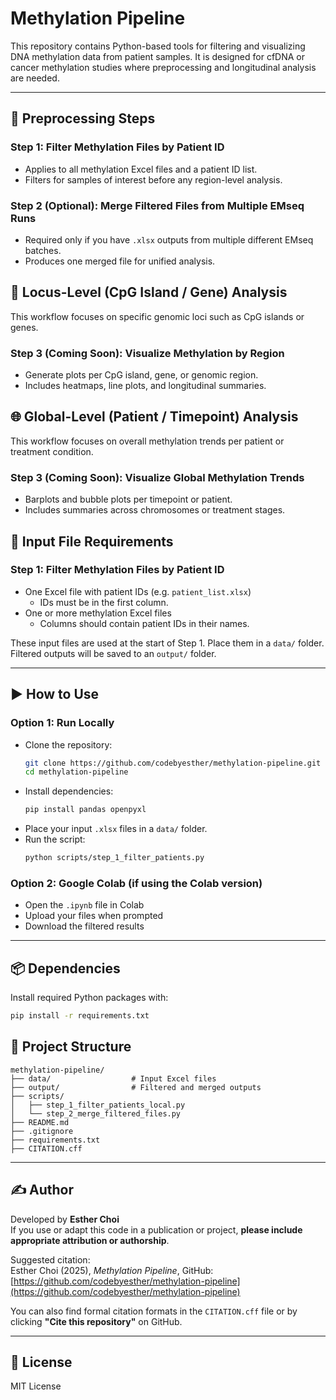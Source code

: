 # Methylation Pipeline

This repository contains Python-based tools for filtering and visualizing DNA methylation data from patient samples. It is designed for cfDNA or cancer methylation studies where preprocessing and longitudinal analysis are needed.

---

## 🔧 Preprocessing Steps

### Step 1: Filter Methylation Files by Patient ID
- Applies to all methylation Excel files and a patient ID list.
- Filters for samples of interest before any region-level analysis.

### Step 2 (Optional): Merge Filtered Files from Multiple EMseq Runs
- Required only if you have `.xlsx` outputs from multiple different EMseq batches.
- Produces one merged file for unified analysis.

## 🧬 Locus-Level (CpG Island / Gene) Analysis

This workflow focuses on specific genomic loci such as CpG islands or genes.

### Step 3 (Coming Soon): Visualize Methylation by Region
- Generate plots per CpG island, gene, or genomic region.
- Includes heatmaps, line plots, and longitudinal summaries.

## 🌐 Global-Level (Patient / Timepoint) Analysis

This workflow focuses on overall methylation trends per patient or treatment condition.

### Step 3 (Coming Soon): Visualize Global Methylation Trends
- Barplots and bubble plots per timepoint or patient.
- Includes summaries across chromosomes or treatment stages.


## 📁 Input File Requirements

### Step 1: Filter Methylation Files by Patient ID
- One Excel file with patient IDs (e.g. `patient_list.xlsx`)
  - IDs must be in the first column.
- One or more methylation Excel files
  - Columns should contain patient IDs in their names.

These input files are used at the start of Step 1. Place them in a `data/` folder. Filtered outputs will be saved to an `output/` folder.

---

## ▶️ How to Use

### Option 1: Run Locally
- Clone the repository:
  ```bash
  git clone https://github.com/codebyesther/methylation-pipeline.git
  cd methylation-pipeline
  ```
- Install dependencies:
  ```bash
  pip install pandas openpyxl
  ```
- Place your input `.xlsx` files in a `data/` folder.
- Run the script:
  ```bash
  python scripts/step_1_filter_patients.py
  ```

### Option 2: Google Colab (if using the Colab version)
- Open the `.ipynb` file in Colab
- Upload your files when prompted
- Download the filtered results

---

## 📦 Dependencies

Install required Python packages with:

```bash
pip install -r requirements.txt
```

## 📂 Project Structure

```
methylation-pipeline/
├── data/                  # Input Excel files
├── output/                # Filtered and merged outputs
├── scripts/
│   ├── step_1_filter_patients_local.py
│   └── step_2_merge_filtered_files.py
├── README.md
├── .gitignore
├── requirements.txt
├── CITATION.cff
```

---

## ✍️ Author

Developed by **Esther Choi**  
If you use or adapt this code in a publication or project, **please include appropriate attribution or authorship**.  

Suggested citation:  
Esther Choi (2025), *Methylation Pipeline*, GitHub: [https://github.com/codebyesther/methylation-pipeline](https://github.com/codebyesther/methylation-pipeline)

You can also find formal citation formats in the `CITATION.cff` file or by clicking **"Cite this repository"** on GitHub.

---

## 📜 License

MIT License
